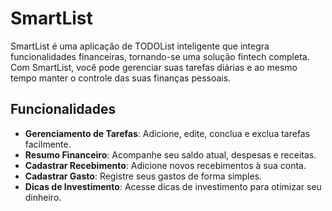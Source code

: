 # SmartList

SmartList é uma aplicação de TODOList inteligente que integra funcionalidades financeiras, tornando-se uma solução fintech completa. Com SmartList, você pode gerenciar suas tarefas diárias e ao mesmo tempo manter o controle das suas finanças pessoais.

## Funcionalidades

- **Gerenciamento de Tarefas**: Adicione, edite, conclua e exclua tarefas facilmente.
- **Resumo Financeiro**: Acompanhe seu saldo atual, despesas e receitas.
- **Cadastrar Recebimento**: Adicione novos recebimentos à sua conta.
- **Cadastrar Gasto**: Registre seus gastos de forma simples.
- **Dicas de Investimento**: Acesse dicas de investimento para otimizar seu dinheiro.
 

